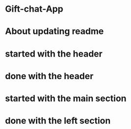 # Gift-chat-App
# About updating readme
# started with the header
# done  with the header
# started with the main section
# done with the left section